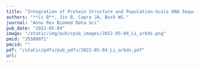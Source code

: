 ```yaml
---
title: "Integration of Protein Structure and Population-Scale DNA Sequence Data for Disease Gene Discovery and Variant Interpretation"
authors: "**Li B**, Jin B, Capra JA, Bush WS."
journal: "Annu Rev Biomed Data Sci"
pub_date: "2022-05-04"
image: "/static/img/pub/cpub_images/2022-05-04_Li_arbds.png"
pmid: "35508071"
pmcid: ""
pdf: "/static/pdfs/pub_pdfs/2022-05-04_Li_arbds.pdf"
url: 
---
```


